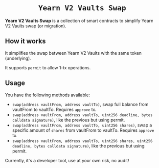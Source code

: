 <h1 align=center><code>Yearn V2 Vaults Swap</code></h1>

**Yearn V2 Vaults Swap** is a collection of smart contracts to simplify Yearn V2 Vaults swap (or migration).

## How it works

It simplifies the swap between Yearn V2 Vaults with the same token (underlying).

It supports `permit` to allow 1-tx operations.

## Usage

You have the following methods available:
- `swap(address vaultFrom, address vaultTo)`, swap full balance from vaultFrom to vaultTo. Requires `approve` tx.
- `swap(address vaultFrom, address vaultTo, uint256 deadline, bytes calldata signature)`, like the previous but using permit.
- `swap(address vaultFrom, address vaultTo, uint256 shares)`, swap a specific amount of `shares` from vaultFrom to vaultTo. Requires `approve` tx.
- `swap(address vaultFrom, address vaultTo, uint256 shares, uint256 deadline, bytes calldata signature)`, like the previous but using permit.

Currently, it's a developer tool, use at your own risk, no audit!